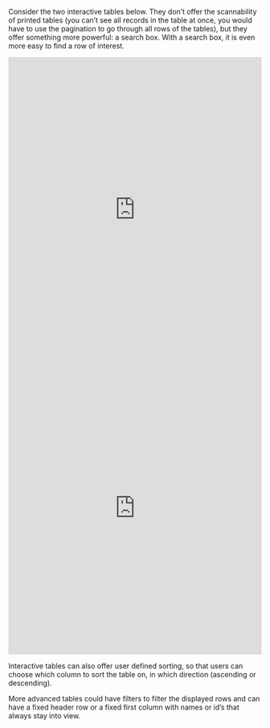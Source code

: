 Consider the two interactive tables below. They don’t offer the scannability of printed tables (you can’t see all records in the table at once, you would have to use the pagination to go through all rows of the tables), but they offer something more powerful: a search box. With a search box, it is even more easy to find a row of interest.

<iframe title="The most visited art museums in the world" aria-label="Table" id="datawrapper-chart-bboxO" src="https://datawrapper.dwcdn.net/bboxO/1/" scrolling="no" frameborder="0" style="border: none;" width="100%" height="605" data-external="1"></iframe>

<iframe title="Life expectancy in all countries increased since 1960, but with a different pace" aria-label="Table" id="datawrapper-chart-NUn3X" src="https://datawrapper.dwcdn.net/NUn3X/1/" scrolling="no" frameborder="0" style="border: none;" width="100%" height="582" data-external="1"></iframe>

Interactive tables can also offer user defined sorting, so that users can choose which column to sort the table on, in which direction (ascending or descending).

More advanced tables could have filters to filter the displayed rows and can have a fixed header row or a fixed first column with names or id’s that always stay into view.